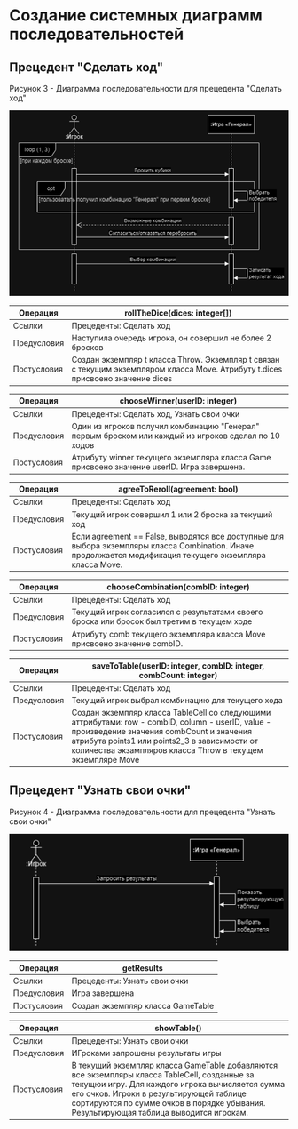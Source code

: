 # Создание системных диаграмм последовательностей

## Прецедент "Сделать ход"
Рисунок 3 - Диаграмма последовательности для прецедента "Сделать ход"

![Рисунок 3 - Диаграмма последовательности для прецедента "Сделать ход"](/images/lab3.p1.png)

| Операция | rollTheDice(dices: integer[]) |
|---|---|
| Ссылки | Прецеденты: Сделать ход |
| Предусловия | Наступила очередь игрока, он совершил не более 2 бросков |
| Постусловия | Создан экземпляр t класса Throw. Экземпляр t связан с текущим экземпляром класса Move. Атрибуту t.dices присвоено значение dices |

| Операция | chooseWinner(userID: integer) |
|---|---|
| Ссылки | Прецеденты: Сделать ход, Узнать свои очки |
| Предусловия | Один из игроков получил комбинацию "Генерал" первым броском или каждый из игроков сделал по 10 ходов |
| Постусловия | Атрибуту winner текущего экземпляра класса Game присвоено значение userID. Игра завершена. |

| Операция | agreeToReroll(agreement: bool) |
|---|---|
| Ссылки | Прецеденты: Сделать ход |
| Предусловия | Текущий игрок совершил 1 или 2 броска за текущий ход |
| Постусловия | Если agreement == False, выводятся все доступные для выбора экземпляры класса Combination. Иначе продолжается модификация текущего экземпляра класса Move. |

| Операция | chooseCombination(combID: integer) |
|---|---|
| Ссылки | Прецеденты: Сделать ход |
| Предусловия | Текущий игрок согласился с результатами своего броска или бросок был третим в текущем ходе |
| Постусловия | Атрибуту comb текущего экземпляра класса Move присвоено значение combID. |

| Операция | saveToTable(userID: integer, combID: integer, combCount: integer) |
|---|---|
| Ссылки | Прецеденты: Сделать ход |
| Предусловия | Текущий игрок выбрал комбинацию для текущего хода |
| Постусловия | Создан экземпляр класса TableCell со следующими аттрибутами: row - combID, column - userID, value - произведение значения combCount и значения атрибута points1 или points2_3 в зависимости от количества экзампляров класса Throw в текущем экземпляре Move |

## Прецедент "Узнать свои очки"
Рисунок 4 - Диаграмма последовательности для прецедента "Узнать свои очки"

![Рисунок 4 - Диаграмма последовательности для прецедента "Узнать свои очки"](/images/lab3.p2.png)

| Операция | getResults |
|---|---|
| Ссылки | Прецеденты: Узнать свои очки |
| Предусловия | Игра завершена |
| Постусловия | Создан экземпляр класса GameTable |

| Операция | showTable() |
|---|---|
| Ссылки | Прецеденты: Узнать свои очки |
| Предусловия | ИГроками запрошены результаты игры |
| Постусловия | В текущий экземпляр класса GameTable добавляются все экземпляры класса TableCell, созданные за текущюи игру. Для каждого игрока вычисляется сумма его очков. Игроки в результирующей таблице сортируются по сумме очков в порядке убывания. Результирующая таблица выводится игрокам. |
